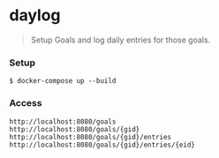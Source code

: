 # daylog
> Setup Goals and log daily entries for those goals.

### Setup
```
$ docker-compose up --build
```

### Access
```
http://localhost:8080/goals
http://localhost:8080/goals/{gid}
http://localhost:8080/goals/{gid}/entries
http://localhost:8080/goals/{gid}/entries/{eid}
```
